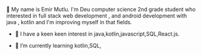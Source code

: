   👋 My name is  Emir Mutlu.
  I'm Deu computer science 2nd grade student who interested in full stack web development , and  android  development
  with java , kotlin and I'm improving myself in that fields.

- 🔭 I have a keen keen interest in java,kotlin,javascript,SQL,React.js.

- 🌱 I’m currently learning kotlin,SQL,
  
